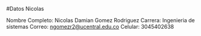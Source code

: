 #Datos Nicolas

Nombre Completo: Nicolas Damian Gomez Rodriguez
Carrera: Ingenieria de sistemas
Correo: ngomezr2@ucentral.edu.co
Celular: 3045402638

